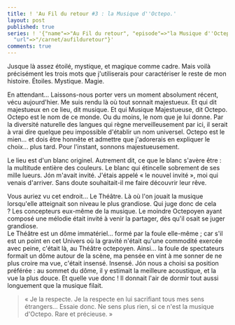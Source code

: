 ```yaml
---
title: ! 'Au Fil du retour #3 : la Musique d''Octepo.'
layout: post
published: true
series: ! '{"name"=>"Au Fil du retour", "episode"=>"la Musique d''Octepo", "index"=>3,
  "url"=>"/carnet/aufilduretour"}'
comments: true
---
```

Jusque là assez étoilé, mystique, et magique comme cadre. Mais voilà précisément les trois mots que j'utiliserais pour caractériser le reste de mon histoire.
Étoiles. Mystique. Magie.

En attendant… Laissons-nous porter vers un moment absolument récent, vécu aujourd'hier. Me suis rendu là où tout sonnait majestueux. Et qui dit majestueux en ce lieu, dit musique. Et qui Musique Majestueuse, dit Octepo.
Octepo est le nom de ce monde. Ou du moins, le nom que je lui donne. Par la diversité naturelle des langues qui règne merveilleusement par ici, il serait à vrai dire quelque peu impossible d'établir un nom universel. Octepo est le mien… et dois être honnête et admettre que j'adorerais en expliquer le choix… plus tard. Pour l'instant, sonnons majestueusement.

Le lieu est d'un blanc originel. Autrement dit, ce que le blanc s'avère être : la multitude entière des couleurs. Le blanc qui étincelle sobrement de ses mille lueurs.
Jón m'avait invité. J'étais appelé « le nouvel invité », moi qui venais d'arriver. Sans doute souhaitait-il me faire découvrir leur rêve.

Vous auriez vu cet endroit… Le Théâtre. Là où l'on jouait la musique lorsqu'elle atteignait son niveau le plus grandiose. Qui juge donc de cela ? Les concepteurs eux-même de la musique. Le moindre Octepoyen ayant composé une mélodie était invité à venir la partager, dès qu'il osait se juger grandiose.  
Le Théâtre est un dôme immatériel… formé par la foule elle-même ; car s'il est un point en cet Univers où la gravité n'était qu'une commodité exercée avec peine, c'était là, au Théâtre octepoyen. Ainsi… la foule de spectateurs formait un dôme autour de la scène, ma pensée en vint à me sonner de ne plus croire ma vue, c'était insensé. Insensé.
Jón nous a choisi sa position préférée : au sommet du dôme, il y estimait la meilleure acoustique, et la vue la plus douce. Et quelle vue donc ! Il donnait l'air de dormir tout aussi longuement que la musique filait. 

> « Je la respecte. Je la respecte en lui sacrifiant tous mes sens étrangers… Essaie donc. Ne sens plus rien, si ce n'est la musique d'Octepo. Rare et précieuse. »